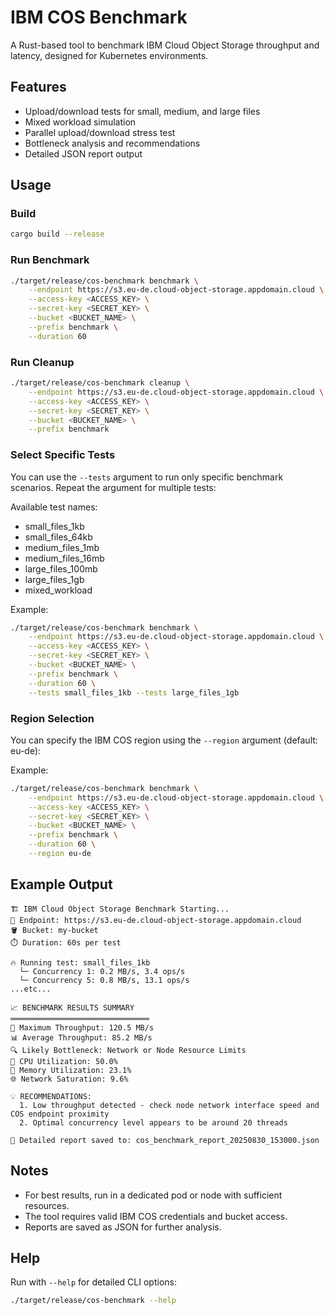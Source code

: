 # IBM COS Benchmark

A Rust-based tool to benchmark IBM Cloud Object Storage throughput and latency, designed for Kubernetes environments.

## Features
- Upload/download tests for small, medium, and large files
- Mixed workload simulation
- Parallel upload/download stress test
- Bottleneck analysis and recommendations
- Detailed JSON report output

## Usage

### Build
```sh
cargo build --release
```

### Run Benchmark
```sh
./target/release/cos-benchmark benchmark \
    --endpoint https://s3.eu-de.cloud-object-storage.appdomain.cloud \
    --access-key <ACCESS_KEY> \
    --secret-key <SECRET_KEY> \
    --bucket <BUCKET_NAME> \
    --prefix benchmark \
    --duration 60
```

### Run Cleanup
```sh
./target/release/cos-benchmark cleanup \
    --endpoint https://s3.eu-de.cloud-object-storage.appdomain.cloud \
    --access-key <ACCESS_KEY> \
    --secret-key <SECRET_KEY> \
    --bucket <BUCKET_NAME> \
    --prefix benchmark
```

### Select Specific Tests
You can use the `--tests` argument to run only specific benchmark scenarios. Repeat the argument for multiple tests:

Available test names:
- small_files_1kb
- small_files_64kb
- medium_files_1mb
- medium_files_16mb
- large_files_100mb
- large_files_1gb
- mixed_workload

Example:
```sh
./target/release/cos-benchmark benchmark \
    --endpoint https://s3.eu-de.cloud-object-storage.appdomain.cloud \
    --access-key <ACCESS_KEY> \
    --secret-key <SECRET_KEY> \
    --bucket <BUCKET_NAME> \
    --prefix benchmark \
    --duration 60 \
    --tests small_files_1kb --tests large_files_1gb
```

### Region Selection
You can specify the IBM COS region using the `--region` argument (default: eu-de):

Example:
```sh
./target/release/cos-benchmark benchmark \
    --endpoint https://s3.eu-de.cloud-object-storage.appdomain.cloud \
    --access-key <ACCESS_KEY> \
    --secret-key <SECRET_KEY> \
    --bucket <BUCKET_NAME> \
    --prefix benchmark \
    --duration 60 \
    --region eu-de
```

## Example Output
```
🏗️ IBM Cloud Object Storage Benchmark Starting...
📍 Endpoint: https://s3.eu-de.cloud-object-storage.appdomain.cloud
🪣 Bucket: my-bucket
⏱️ Duration: 60s per test

🔥 Running test: small_files_1kb
  └─ Concurrency 1: 0.2 MB/s, 3.4 ops/s
  └─ Concurrency 5: 0.8 MB/s, 13.1 ops/s
...etc...

📈 BENCHMARK RESULTS SUMMARY
═══════════════════════════════
🚀 Maximum Throughput: 120.5 MB/s
📊 Average Throughput: 85.2 MB/s
🔍 Likely Bottleneck: Network or Node Resource Limits
💾 CPU Utilization: 50.0%
🧠 Memory Utilization: 23.1%
🌐 Network Saturation: 9.6%

💡 RECOMMENDATIONS:
  1. Low throughput detected - check node network interface speed and COS endpoint proximity
  2. Optimal concurrency level appears to be around 20 threads

💾 Detailed report saved to: cos_benchmark_report_20250830_153000.json
```

## Notes
- For best results, run in a dedicated pod or node with sufficient resources.
- The tool requires valid IBM COS credentials and bucket access.
- Reports are saved as JSON for further analysis.

## Help
Run with `--help` for detailed CLI options:
```sh
./target/release/cos-benchmark --help
```
